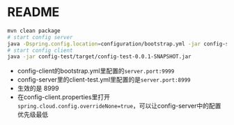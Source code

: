 # README

```bash
mvn clean package
# start config server
java -Dspring.config.location=configuration/bootstrap.yml -jar config-srver/target/config-server-0.0.1-SNAPSHOT.jar
# start config client
java -jar config-test/target/config-test-0.0.1-SNAPSHOT.jar
```

* config-client的bootstrap.yml里配置的`server.port:9999`
* config-server里的client-test.yml里配置的是`server.port:8999`
* 生效的是 8999
* 在config-client.properties里打开`spring.cloud.config.overrideNone=true`，可以让config-server中的配置优先级最低